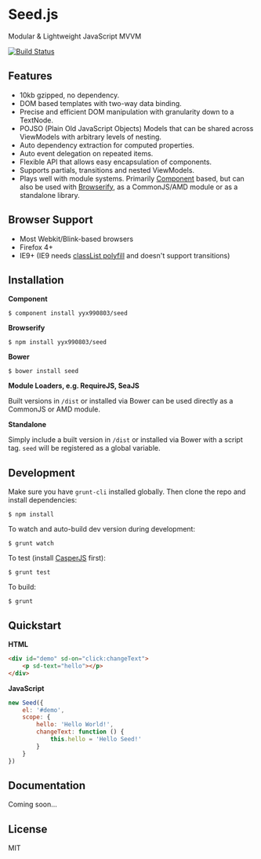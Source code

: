 # Seed.js

Modular & Lightweight JavaScript MVVM

[![Build Status](https://travis-ci.org/yyx990803/seed.png?branch=master)](https://travis-ci.org/yyx990803/seed)

## Features

- 10kb gzipped, no dependency.
- DOM based templates with two-way data binding.
- Precise and efficient DOM manipulation with granularity down to a TextNode.
- POJSO (Plain Old JavaScript Objects) Models that can be shared across ViewModels with arbitrary levels of nesting.
- Auto dependency extraction for computed properties.
- Auto event delegation on repeated items.
- Flexible API that allows easy encapsulation of components.
- Supports partials, transitions and nested ViewModels.
- Plays well with module systems. Primarily [Component](https://github.com/component/component) based, but can also be used with [Browserify](https://github.com/substack/node-browserify), as a CommonJS/AMD module or as a standalone library.

## Browser Support

- Most Webkit/Blink-based browsers
- Firefox 4+
- IE9+ (IE9 needs [classList polyfill](https://github.com/remy/polyfills/blob/master/classList.js) and doesn't support transitions)

## Installation

**Component**

    $ component install yyx990803/seed

**Browserify**

    $ npm install yyx990803/seed

**Bower**

    $ bower install seed

**Module Loaders, e.g. RequireJS, SeaJS**

Built versions in `/dist` or installed via Bower can be used directly as a CommonJS or AMD module.

**Standalone**

Simply include a built version in `/dist` or installed via Bower with a script tag. `seed` will be registered as a global variable.

## Development

Make sure you have `grunt-cli` installed globally. Then clone the repo and install dependencies:

    $ npm install

To watch and auto-build dev version during development:

    $ grunt watch

To test (install [CasperJS](http://casperjs.org/) first):

    $ grunt test

To build:

    $ grunt

## Quickstart

**HTML**

~~~ html
<div id="demo" sd-on="click:changeText">
    <p sd-text="hello"></p>
</div>
~~~

**JavaScript**

~~~ js
new Seed({
    el: '#demo',
    scope: {
        hello: 'Hello World!',
        changeText: function () {
            this.hello = 'Hello Seed!'
        }
    }
})
~~~

## Documentation

Coming soon...

## License

MIT